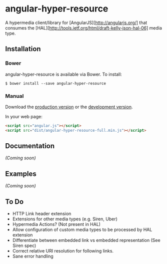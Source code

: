# angular-hyper-resource

A hypermedia client/library for [AngularJS][http://angularjs.org/] that consumes the [HAL][http://tools.ietf.org/html/draft-kelly-json-hal-06] media type.

## Installation

### Bower

angular-hyper-resource is available via Bower. To install:

    $ bower install --save angular-hyper-resource

### Manual

Download the [production version][min] or the [development version][max].

[min]: https://raw.github.com/petejohanson/angular-hyper-resource/master/dist/angular-hyper-resource-full.min.js
[max]: https://raw.github.com/petejohanson/angular-hyper-resource/master/dist/angular-hyper-resource-full.js

In your web page:

```html
<script src="angular.js"></script>
<script src="dist/angular-hyper-resource-full.min.js"></script>
```

## Documentation
_(Coming soon)_

## Examples
_(Coming soon)_

## To Do

* HTTP Link header extension
* Extensions for other media types (e.g. Siren, Uber)
* Hypermedia Actions? (Not present in HAL)
* Allow configuration of custom media types to be processed by HAL extension
* Differentiate between embedded link vs embedded representation (See Siren spec)
* Correct relative URI resolution for following links.
* Sane error handling
